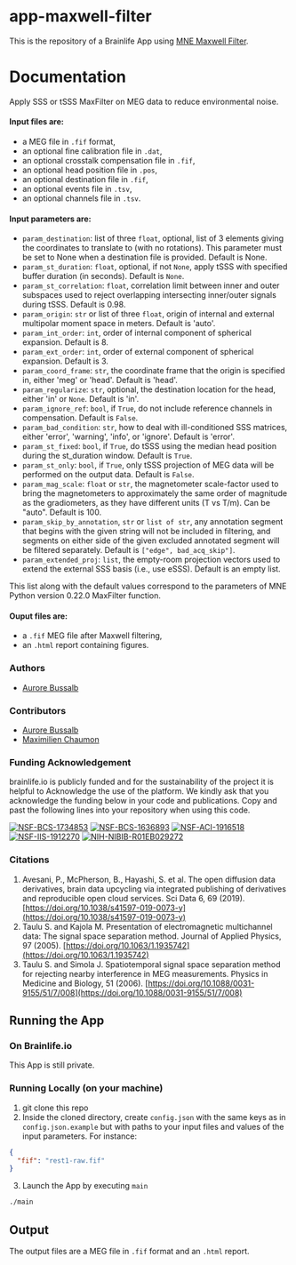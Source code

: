 # app-maxwell-filter

This is the repository of a Brainlife App using [MNE Maxwell Filter](https://mne.tools/dev/generated/mne.preprocessing.maxwell_filter.html).

# Documentation

Apply SSS or tSSS MaxFilter on MEG data to reduce environmental noise.

#### Input files are:
  * a MEG file in `.fif` format,
  * an optional fine calibration file in `.dat`,
  * an optional crosstalk compensation file in `.fif`,
  * an optional head position file in `.pos`,
  * an optional destination file in `.fif`,
  * an optional events file in `.tsv`, 
  * an optional channels file in `.tsv`.
#### Input parameters are:
  * `param_destination`: list of three `float`, optional, list of 3 elements giving the coordinates to translate to (with no rotations). This parameter must be set to None when a destination file is provided. Default is None. 
  * `param_st_duration`: `float`, optional, if not `None`, apply tSSS with specified buffer duration (in seconds). Default is `None`.
  * `param_st_correlation`: `float`, correlation limit between inner and outer subspaces used to reject overlapping intersecting 
    inner/outer signals during tSSS. Default is 0.98.
  * `param_origin`: `str` or list of three `float`, origin of internal and external multipolar moment space in meters. Default is 'auto'.
  * `param_int_order`: `int`, order of internal component of spherical expansion. Default is 8.
  * `param_ext_order`: `int`, order of external component of spherical expansion. Default is 3.
  * `param_coord_frame`: `str`, the coordinate frame that the origin is specified in, either 'meg' or 'head'. Default is 'head'.
  * `param_regularize`: `str`, optional, the destination location for the head, either 'in' or `None`. Default is 'in'.
  * `param_ignore_ref`: `bool`, if `True`, do not include reference channels in compensation. Default is `False`.
  * `param_bad_condition`: `str`, how to deal with ill-conditioned SSS matrices, either 'error', 'warning', 'info', or 'ignore'. Default is 'error'.
  * `param_st_fixed`: `bool`, if `True`, do tSSS using the median head position during the st_duration window. Default is `True`.
  * `param_st_only`: `bool`, if `True`, only tSSS projection of MEG data will be performed on the output data. Default is `False`.
  * `param_mag_scale`: `float` or `str`, the magnetometer scale-factor used to bring the magnetometers to approximately the same order of magnitude as the gradiometers, as they have different units (T vs T/m). Can be "auto". Default is 100.
  * `param_skip_by_annotation`, `str` or `list of str`, any annotation segment that begins with the given string will not be included in filtering, and segments on either side of the given excluded annotated segment will be filtered separately.
    Default is `["edge", bad_acq_skip"]`.
  * `param_extended_proj`: `list`, the empty-room projection vectors used to extend the external SSS basis (i.e., use eSSS). Default is an empty list.
      
This list along with the default values correspond to the parameters of MNE Python version 0.22.0 MaxFilter function.

#### Ouput files are:
  * a `.fif` MEG file after Maxwell filtering,
  * an `.html` report containing figures.

### Authors
- [Aurore Bussalb](aurore.bussalb@icm-institute.org)

### Contributors
- [Aurore Bussalb](aurore.bussalb@icm-institute.org)
- [Maximilien Chaumon](maximilien.chaumon@icm-institute.org)

### Funding Acknowledgement
brainlife.io is publicly funded and for the sustainability of the project it is helpful to Acknowledge the use of the platform. We kindly ask that you acknowledge the funding below in your code and publications. Copy and past the following lines into your repository when using this code.

[![NSF-BCS-1734853](https://img.shields.io/badge/NSF_BCS-1734853-blue.svg)](https://nsf.gov/awardsearch/showAward?AWD_ID=1734853)
[![NSF-BCS-1636893](https://img.shields.io/badge/NSF_BCS-1636893-blue.svg)](https://nsf.gov/awardsearch/showAward?AWD_ID=1636893)
[![NSF-ACI-1916518](https://img.shields.io/badge/NSF_ACI-1916518-blue.svg)](https://nsf.gov/awardsearch/showAward?AWD_ID=1916518)
[![NSF-IIS-1912270](https://img.shields.io/badge/NSF_IIS-1912270-blue.svg)](https://nsf.gov/awardsearch/showAward?AWD_ID=1912270)
[![NIH-NIBIB-R01EB029272](https://img.shields.io/badge/NIH_NIBIB-R01EB029272-green.svg)](https://grantome.com/grant/NIH/R01-EB029272-01)

### Citations
1. Avesani, P., McPherson, B., Hayashi, S. et al. The open diffusion data derivatives, brain data upcycling via integrated publishing of derivatives and reproducible open cloud services. Sci Data 6, 69 (2019). [https://doi.org/10.1038/s41597-019-0073-y](https://doi.org/10.1038/s41597-019-0073-y)
2. Taulu S. and Kajola M. Presentation of electromagnetic multichannel data: The signal space separation method. Journal of Applied Physics, 97 (2005). [https://doi.org/10.1063/1.1935742](https://doi.org/10.1063/1.1935742)
3. Taulu S. and Simola J. Spatiotemporal signal space separation method for rejecting nearby interference in MEG measurements. Physics in Medicine and Biology, 51 (2006). [https://doi.org/10.1088/0031-9155/51/7/008](https://doi.org/10.1088/0031-9155/51/7/008)


## Running the App 

### On Brainlife.io

This App is still private.

### Running Locally (on your machine)

1. git clone this repo
2. Inside the cloned directory, create `config.json` with the same keys as in `config.json.example` but with paths to your input 
   files and values of the input parameters. For instance:

```json
{
  "fif": "rest1-raw.fif"
}
```

3. Launch the App by executing `main`

```bash
./main
```

## Output

The output files are a MEG file in `.fif` format and an `.html` report.

